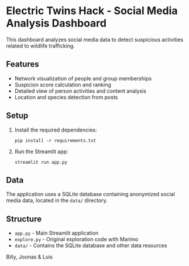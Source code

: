 # Electric Twins Hack - Social Media Analysis Dashboard

This dashboard analyzes social media data to detect suspicious activities related to wildlife trafficking.

## Features

- Network visualization of people and group memberships
- Suspicion score calculation and ranking
- Detailed view of person activities and content analysis
- Location and species detection from posts

## Setup

1. Install the required dependencies:
   ```
   pip install -r requirements.txt
   ```

2. Run the Streamlit app:
   ```
   streamlit run app.py
   ```

## Data

The application uses a SQLite database containing anonymized social media data, located in the `data/` directory.

## Structure

- `app.py` - Main Streamlit application
- `explore.py` - Original exploration code with Marimo
- `data/` - Contains the SQLite database and other data resources

Billy, Joonas & Luis


